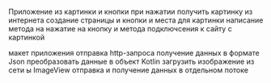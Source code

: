 Приложение из картинки и кнопки 
при нажатии получить картинку из интернета
создание страницы и кнопки и места для картинки
написание метода на нажатие на кнопку и метода подключсения к сайту с картинкой



макет приложения
отправка http-запроса
получение данных в формате Json
преобразовать данные в объект Kotlin
загрузить изображение из сети ы ImageView
отправка и получение данных в отдельном потоке
